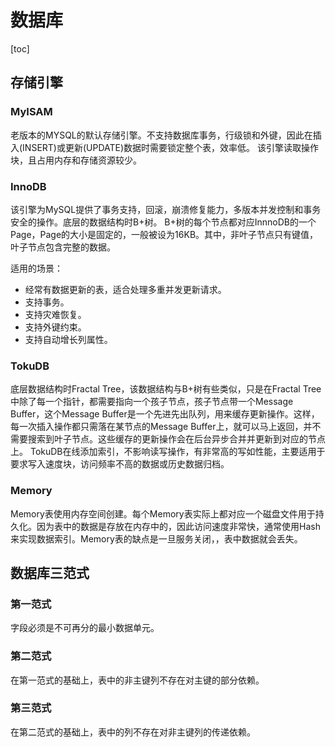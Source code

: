 # 数据库
[toc]
## 存储引擎
### MyISAM
老版本的MYSQL的默认存储引擎。不支持数据库事务，行级锁和外键，因此在插入(INSERT)或更新(UPDATE)数据时需要锁定整个表，效率低。
该引擎读取操作块，且占用内存和存储资源较少。

### InnoDB
该引擎为MySQL提供了事务支持，回滚，崩溃修复能力，多版本并发控制和事务安全的操作。底层的数据结构时B+树。
B+树的每个节点都对应InnnoDB的一个Page，Page的大小是固定的，一般被设为16KB。其中，非叶子节点只有键值，叶子节点包含完整的数据。

适用的场景：
- 经常有数据更新的表，适合处理多重并发更新请求。
- 支持事务。
- 支持灾难恢复。
- 支持外键约束。
- 支持自动增长列属性。

### TokuDB
底层数据结构时Fractal Tree，该数据结构与B+树有些类似，只是在Fractal Tree中除了每一个指针，都需要指向一个孩子节点，孩子节点带一个Message Buffer，这个Message Buffer是一个先进先出队列，用来缓存更新操作。这样，每一次插入操作都只需落在某节点的Message Buffer上，就可以马上返回，并不需要搜索到叶子节点。这些缓存的更新操作会在后台异步合并并更新到对应的节点上。
TokuDB在线添加索引，不影响读写操作，有非常高的写如性能，主要适用于要求写入速度块，访问频率不高的数据或历史数据归档。

### Memory
Memory表使用内存空间创建。每个Memory表实际上都对应一个磁盘文件用于持久化。因为表中的数据是存放在内存中的，因此访问速度非常快，通常使用Hash来实现数据索引。Memory表的缺点是一旦服务关闭，，表中数据就会丢失。

## 数据库三范式
### 第一范式
字段必须是不可再分的最小数据单元。
### 第二范式
在第一范式的基础上，表中的非主键列不存在对主键的部分依赖。
### 第三范式
在第二范式的基础上，表中的列不存在对非主键列的传递依赖。